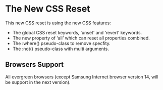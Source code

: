 # The New CSS Reset
This new CSS reset is using the new CSS features:
- The global CSS reset keywords, ‘unset’ and ‘revert’ keywords.
- The new property of ‘all’ which can reset all properties combined.
- The :where() pseudo-class to remove specfity.
- The :not() pseudo-class with multi arguments.

## Browsers Support
All evergreen browsers (except Samsung Internet browser version 14, will be support in the next version).
